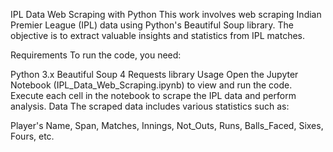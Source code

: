 IPL Data Web Scraping with Python
This work involves web scraping Indian Premier League (IPL) data using Python's Beautiful Soup library. The objective is to extract valuable insights and statistics from IPL matches.

Requirements
To run the code, you need:

Python 3.x
Beautiful Soup 4
Requests library
Usage
Open the Jupyter Notebook (IPL_Data_Web_Scraping.ipynb) to view and run the code.
Execute each cell in the notebook to scrape the IPL data and perform analysis.
Data
The scraped data includes various statistics such as:

Player's Name, Span, Matches, Innings, Not_Outs, Runs, Balls_Faced, Sixes, Fours, etc.
